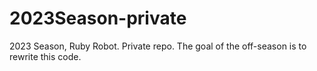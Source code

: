 # 2023Season-private
2023 Season, Ruby Robot. Private repo. The goal of the off-season is to rewrite this code.
